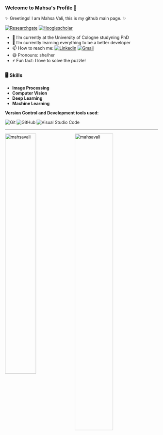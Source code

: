 ### Welcome to Mahsa's Profile 👋

✨ Greetings! I am Mahsa Vali, this is my github main page. ✨

[![Researchgate](https://img.shields.io/badge/-Researchgate-white?style=flat&logo=Researchgate&logoColor=black)](https://www.researchgate.net/profile/Mahsa-Vali/)
[![Hooglescholar](https://img.shields.io/badge/-GoogleScholar-black?style=flat&logo=Googlescholar&logoColor=blue)](https://scholar.google.com/citations?user=18wPZBQAAAAJ&hl=en#d=gs_hdr_drw&t=1689688458413/)

- 🔭 I’m currently at the University of Cologne studyning PhD 
- 🌱 I’m currently learning everything to be a better developer 
- 📫 How to reach me: [![Linkedin](https://img.shields.io/badge/-LinkedIn-blue?style=flat&logo=Linkedin&logoColor=white)](https://www.linkedin.com/in/mahsa-vali-8351ba172/)
[![Gmail](https://img.shields.io/badge/-Gmail-c14438?style=flat&logo=Gmail&logoColor=white)](mailto:mahsavali14@gmail.com)
- 😄 Pronouns: she/her
- ⚡ Fun fact: I love to solve the puzzle!

### 🖥 Skills

- **Image Processing**
- **Computer Vision**
- **Deep Learning**
- **Machine Learning**

**Version Control and Development tools used:**
<p>
  <img alt="Git" src="https://img.shields.io/badge/Git-F05032?logo=git&logoColor=white&style=flat"/>
  <img alt="GitHub" src="https://img.shields.io/badge/GitHub-181717?logo=github&logoColor=white&style=flat"/>
  <img alt="Visual Studio Code" src="https://img.shields.io/badge/Visual Studio Code-007ACC?logo=visual+studio+code&logoColor=white&style=flat" />
</p>


<hr>
<div>
  <img width="45%" align="left" src="https://github-readme-stats.vercel.app/api/top-langs?username=mahsavali&show_icons=true&locale=en&layout=compact" alt="mahsavali" />
  <img width="50%"  src="https://github-readme-streak-stats.herokuapp.com/?user=mahsavali&" alt="mahsavali" />
</div>

<!------------------------------------------>
